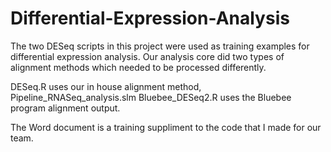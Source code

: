 # Differential-Expression-Analysis
The two DESeq scripts in this project were used as training examples for differential expression analysis. Our analysis core did two types of alignment methods which needed to be processed differently. 

DESeq.R uses our in house alignment method, Pipeline_RNASeq_analysis.slm
Bluebee_DESeq2.R uses the Bluebee program alignment output.

The Word document is a training suppliment to the code that I made for our team.

